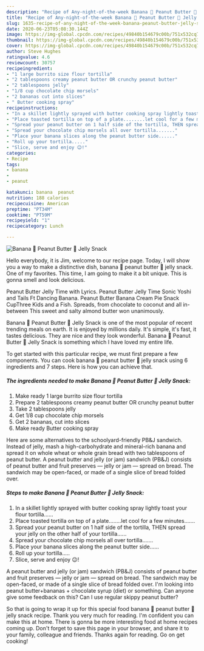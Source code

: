 ```yaml
---
description: "Recipe of Any-night-of-the-week Banana 🍌 Peanut Butter 🥜 Jelly Snack"
title: "Recipe of Any-night-of-the-week Banana 🍌 Peanut Butter 🥜 Jelly Snack"
slug: 1635-recipe-of-any-night-of-the-week-banana-peanut-butter-jelly-snack
date: 2020-06-23T05:08:30.144Z
image: https://img-global.cpcdn.com/recipes/49840b154679c00b/751x532cq70/banana-🍌-peanut-butter-🥜-jelly-snack-recipe-main-photo.jpg
thumbnail: https://img-global.cpcdn.com/recipes/49840b154679c00b/751x532cq70/banana-🍌-peanut-butter-🥜-jelly-snack-recipe-main-photo.jpg
cover: https://img-global.cpcdn.com/recipes/49840b154679c00b/751x532cq70/banana-🍌-peanut-butter-🥜-jelly-snack-recipe-main-photo.jpg
author: Steve Hughes
ratingvalue: 4.6
reviewcount: 30757
recipeingredient:
- "1 large burrito size flour tortilla"
- "2 tablespoons creamy peanut butter OR crunchy peanut butter"
- "2 tablespoons jelly"
- "1/8 cup chocolate chip morsels"
- "2 bananas cut into slices"
- " Butter cooking spray"
recipeinstructions:
- "In a skillet lightly sprayed with butter cooking spray lightly toast your flour tortilla......"
- "Place toasted tortilla on top of a plate........let cool for a few minutes......."
- "Spread your peanut butter on 1 half side of the tortilla, THEN spread your jelly on the other half of your tortilla......"
- "Spread your chocolate chip morsels all over tortilla......."
- "Place your banana slices along the peanut butter side......"
- "Roll up your tortilla....."
- "Slice, serve and enjoy 😉!"
categories:
- Recipe
tags:
- banana
- 
- peanut

katakunci: banana  peanut 
nutrition: 188 calories
recipecuisine: American
preptime: "PT34M"
cooktime: "PT59M"
recipeyield: "1"
recipecategory: Lunch

---
```



![Banana 🍌 Peanut Butter 🥜 Jelly Snack](https://img-global.cpcdn.com/recipes/49840b154679c00b/751x532cq70/banana-🍌-peanut-butter-🥜-jelly-snack-recipe-main-photo.jpg)

Hello everybody, it is Jim, welcome to our recipe page. Today, I will show you a way to make a distinctive dish, banana 🍌 peanut butter 🥜 jelly snack. One of my favorites. This time, I am going to make it a bit unique. This is gonna smell and look delicious.

Peanut Butter Jelly Time with Lyrics. Peanut Butter Jelly Time Sonic Yoshi and Tails Ft Dancing Banana. Peanut Butter Banana Cream Pie Snack CupThree Kids and a Fish. Spreads, from chocolate to coconut and all in-between This sweet and salty almond butter won unanimously.

Banana 🍌 Peanut Butter 🥜 Jelly Snack is one of the most popular of recent trending meals on earth. It is enjoyed by millions daily. It's simple, it's fast, it tastes delicious. They are nice and they look wonderful. Banana 🍌 Peanut Butter 🥜 Jelly Snack is something which I have loved my entire life.


To get started with this particular recipe, we must first prepare a few components. You can cook banana 🍌 peanut butter 🥜 jelly snack using 6 ingredients and 7 steps. Here is how you can achieve that.

<!--inarticleads1-->

##### The ingredients needed to make Banana 🍌 Peanut Butter 🥜 Jelly Snack:

1. Make ready 1 large burrito size flour tortilla
1. Prepare 2 tablespoons creamy peanut butter OR crunchy peanut butter
1. Take 2 tablespoons jelly
1. Get 1/8 cup chocolate chip morsels
1. Get 2 bananas, cut into slices
1. Make ready  Butter cooking spray


Here are some alternatives to the schoolyard-friendly PB&amp;J sandwich. Instead of jelly, mash a high-carbohydrate and mineral-rich banana and spread it on whole wheat or whole grain bread with two tablespoons of peanut butter. A peanut butter and jelly (or jam) sandwich (PB&amp;J) consists of peanut butter and fruit preserves — jelly or jam — spread on bread. The sandwich may be open-faced, or made of a single slice of bread folded over. 

<!--inarticleads2-->

##### Steps to make Banana 🍌 Peanut Butter 🥜 Jelly Snack:

1. In a skillet lightly sprayed with butter cooking spray lightly toast your flour tortilla......
1. Place toasted tortilla on top of a plate........let cool for a few minutes.......
1. Spread your peanut butter on 1 half side of the tortilla, THEN spread your jelly on the other half of your tortilla......
1. Spread your chocolate chip morsels all over tortilla.......
1. Place your banana slices along the peanut butter side......
1. Roll up your tortilla.....
1. Slice, serve and enjoy 😉!


A peanut butter and jelly (or jam) sandwich (PB&amp;J) consists of peanut butter and fruit preserves — jelly or jam — spread on bread. The sandwich may be open-faced, or made of a single slice of bread folded over. I&#39;m looking into peanut butter+bananas + chocolate syrup (diet) or something. Can anyone give some feedback on this? Can I use regular skippy peanut butter? 

So that is going to wrap it up for this special food banana 🍌 peanut butter 🥜 jelly snack recipe. Thank you very much for reading. I'm confident you can make this at home. There is gonna be more interesting food at home recipes coming up. Don't forget to save this page in your browser, and share it to your family, colleague and friends. Thanks again for reading. Go on get cooking!
